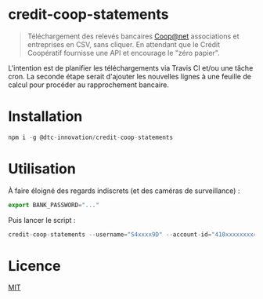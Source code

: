 # credit-coop-statements

> Téléchargement des relevés bancaires [Coop@net][] associations et entreprises en CSV, sans cliquer.
> En attendant que le Crédit Coopératif fournisse une API et encourage le "zéro papier".

L'intention est de planifier les téléchargements via Travis CI et/ou une tâche cron. La seconde étape serait d'ajouter les nouvelles lignes à une feuille de calcul pour procéder au rapprochement bancaire.


# Installation

```js
npm i -g @dtc-innovation/credit-coop-statements
```

# Utilisation

À faire éloigné des regards indiscrets (et des caméras de surveillance) :

```js
export BANK_PASSWORD="..."
```

Puis lancer le script :

```js
credit-coop-statements --username="S4xxxx9D" --account-id="410xxxxxxxx4"
```

# Licence

[MIT](./LICENSE)

[Coop@net]: https://www.coopanet.com/
